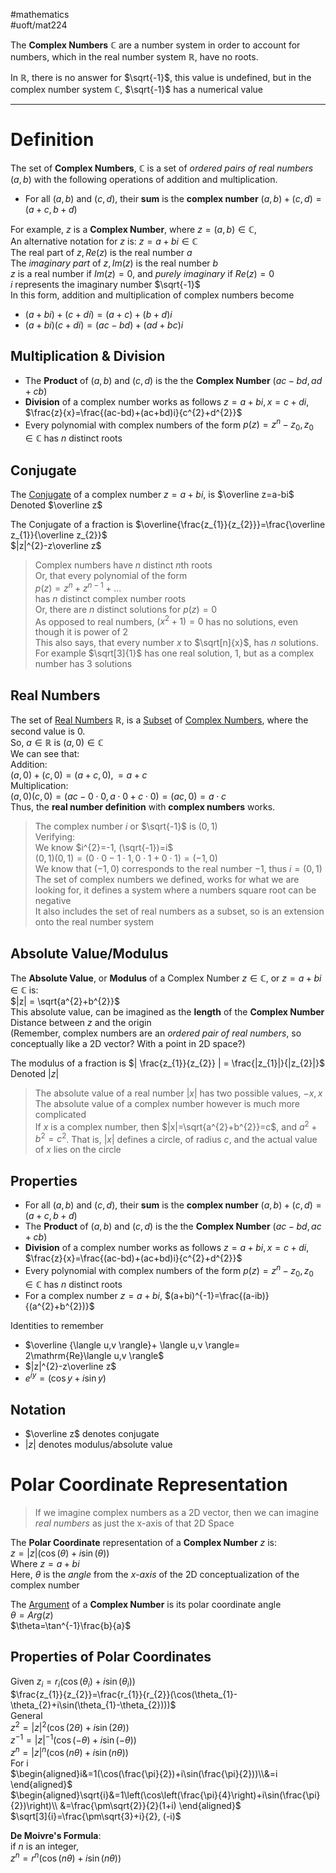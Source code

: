 #mathematics  
#uoft/mat224 

The **Complex Numbers** $\mathbb{C}$ are a number system in order to account for numbers, which in the real number system $\mathbb{R}$, have no roots.

In $\mathbb{R}$, there is no answer for $\sqrt{-1}$, this value is undefined, but in the complex number system $\mathbb{C}$, $\sqrt{-1}$ has a numerical value

---
# Definition
The set of **Complex Numbers**, $\mathbb{C}$  is a set of *ordered pairs of real numbers* $(a,b)$ with the following operations of addition and multiplication. 
- For all $(a,b)$ and $(c,d)$, their **sum** is the **complex number** $(a,b)+(c,d)=(a+c,b+d)$

For example, $z$ is a **Complex Number**, where $z=(a,b)\in \mathbb{C}$,  
An alternative notation for $z$ is: $z=a+bi\in \mathbb{C}$  
	The real part of $z, Re(z)$ is the real number $a$  
	The *imaginary part* of $z, Im(z)$ is the real number $b$  
	$z$ is a real number if $Im(z)=0$, and *purely imaginary* if $Re(z)=0$  
	$i$ represents the imaginary number $\sqrt{-1}$  
In this form, addition and multiplication of complex numbers become
- $(a+bi)+(c+di)=(a+c)+(b+d)i$
- $(a+bi)(c+di)=(ac-bd)+(ad+bc)i$
## Multiplication & Division
- The **Product** of $(a,b)$ and $(c,d)$ is the the **Complex Number** $(ac-bd,ad+cb)$
- **Division** of a complex number works as follows $z=a+bi, x=c+di$, $\frac{z}{x}=\frac{(ac-bd)+(ac+bd)i}{c^{2}+d^{2}}$
- Every polynomial with complex numbers of the form $p(z)=z^{n}-z_{0}, z_{0}\in \mathbb{C}$ has $n$ distinct roots

## Conjugate
The [Conjugate](Conjugate.md) of a complex number $z=a+bi$, is $\overline z=a-bi$  
	Denoted $\overline z$

The Conjugate of a fraction is $\overline{\frac{z_{1}}{z_{2}}}=\frac{\overline z_{1}}{\overline z_{2}}$  
$|z|^{2}-z\overline z$

> Complex numbers have $n$ distinct $n$th roots  
> 	Or, that every polynomial of the form  
> 		$p(z)=z^{n}+z^{n-1}+...$  
> 	has $n$ distinct complex number roots  
> 	Or, there are $n$ distinct solutions for $p(z)=0$  
> 		As opposed to real numbers, $(x^{2}+1)=0$ has no solutions, even though it is power of 2  
> 	This also says, that every number $x$ to $\sqrt[n]{x}$, has $n$ solutions.  
> 		For example $\sqrt[3]{1}$ has one real solution, $1$, but as a complex number has $3$ solutions

## Real Numbers
The set of [Real Numbers](Real%20Numbers.md) $\mathbb{R}$, is a [Subset](Subset) of [Complex Numbers](.md), where the second value is $0$.  
	So, $a\in \mathbb{R}$ is $(a,0)\in \mathbb{C}$  
		We can see that:  
		Addition:  
			$(a,0)+(c,0)=(a+c,0), = a+c$  
		Multiplication:  
			$(a,0)(c,0)=(ac-0\cdot 0,a\cdot 0+c\cdot 0)=(ac,0)=a\cdot c$  
		Thus, the **real number definition** with **complex numbers** works.


> The complex number $i$ or $\sqrt{-1}$ is $(0,1)$  
> 	Verifying:  
> 		We know $i^{2}=-1, (\sqrt{-1})=i$  
> 		$(0,1)(0,1)=(0\cdot 0 - 1\cdot 1, 0\cdot 1 + 0\cdot 1)=(-1,0)$  
> 		We know that $(-1,0)$ corresponds to the real number $-1$, thus $i=(0,1)$  
> The set of complex numbers we defined, works for what we are looking for, it defines a system where a numbers square root can be negative  
> It also includes the set of real numbers as a subset, so is an extension onto the real number system

## Absolute Value/Modulus
The **Absolute Value**, or **Modulus** of a Complex Number $z \in \mathbb{C}$, or $z=a+bi\in \mathbb{C}$ is:  
	$|z| = \sqrt{a^{2}+b^{2}}$  
	This absolute value, can be imagined as the **length** of the **Complex Number**  
		Distance between $z$ and the origin  
		(Remember, complex numbers are an *ordered pair of real numbers*, so conceptually like a 2D vector? With a point in 2D space?)

The modulus of a fraction is $| \frac{z_{1}}{z_{2}} | = \frac{|z_{1}|}{|z_{2}|}$  
Denoted $|z|$

> The absolute value of a real number $|x|$ has two possible values, $-x, x$ The absolute value of a complex number however is much more complicated  
> If $x$ is a complex number, then $|x|=\sqrt{a^{2}+b^{2}}=c$, and $a^{2}+b^{2}=c^{2}$. That is, $|x|$ defines a circle, of radius $c$, and the actual value of $x$ lies on the circle

## Properties 
- For all $(a,b)$ and $(c,d)$, their **sum** is the **complex number** $(a,b)+(c,d)=(a+c,b+d)$
- The **Product** of $(a,b)$ and $(c,d)$ is the the **Complex Number** $(ac-bd,ac+cb)$
- **Division** of a complex number works as follows $z=a+bi, x=c+di$, $\frac{z}{x}=\frac{(ac-bd)+(ac+bd)i}{c^{2}+d^{2}}$
- Every polynomial with complex numbers of the form $p(z)=z^{n}-z_{0}, z_{0}\in \mathbb{C}$ has $n$ distinct roots
- For a complex number $z=a+bi$, $(a+bi)^{-1}=\frac{(a-ib)}{(a^{2}+b^{2})}$

Identities to remember
- $\overline {\langle u,v \rangle}+ \langle u,v \rangle= 2\mathrm{Re}\langle u,v \rangle$
- $|z|^{2}-z\overline z$
- $e^{iy}=(\cos y+i\sin y)$

## Notation
- $\overline z$ denotes conjugate
- $|z|$ denotes modulus/absolute value

# Polar Coordinate Representation

>If we imagine complex numbers as a 2D vector, then we can imagine *real numbers* as just the x-axis of that 2D Space

The **Polar Coordinate** representation of a **Complex Number** $z$ is:  
	$z=|z|(\cos(\theta)+i\sin(\theta))$  
	Where $z=a+bi$  
		Here, $\theta$ is the *angle* from the *x-axis* of the 2D conceptualization of the complex number

The [Argument](Argument) of a **Complex Number** is its polar coordinate angle  
	$\theta=Arg(z)$  
	$\theta=\tan^{-1}\frac{b}{a}$ 
## Properties of Polar Coordinates

Given $z_{i}=r_{i}(\cos(\theta_{i})+i\sin(\theta_{i}))$  
$\frac{z_{1}}{z_{2}}=\frac{r_{1}}{r_{2}}(\cos(\theta_{1}-\theta_{2}+i\sin(\theta_{1}-\theta_{2})))$  
General  
$z^{2}=|z|^{2}(\cos(2\theta)+i\sin(2\theta))$  
$z^{-1}=|z|^{-1}(\cos(-\theta)+i\sin(-\theta))$  
$z^{n}=|z|^{n}(\cos(n \theta)+i\sin(n \theta))$  
For i  
$\begin{aligned}i&=1(\cos(\frac{\pi}{2})+i\sin(\frac{\pi}{2}))\\&=i \end{aligned}$  
$\begin{aligned}\sqrt{i}&=1\left(\cos\left(\frac{\pi}{4}\right)+i\sin(\frac{\pi}{2})\right)\\ &=\frac{\pm\sqrt{2}}{2}(1+i) \end{aligned}$  
$\sqrt[3]{i}=\frac{\pm\sqrt{3}+i}{2}, (-i)$  


 **De Moivre's Formula**:  
	 if $n$ is an integer,  
		$z^{n}=r^{n}(\cos(n \theta)+i\sin(n \theta))$






